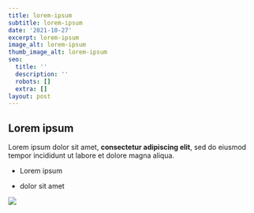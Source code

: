 ```yaml
---
title: lorem-ipsum
subtitle: lorem-ipsum
date: '2021-10-27'
excerpt: lorem-ipsum
image_alt: lorem-ipsum
thumb_image_alt: lorem-ipsum
seo:
  title: ''
  description: ''
  robots: []
  extra: []
layout: post
---
```

## Lorem ipsum

Lorem ipsum dolor sit amet, **consectetur adipiscing elit**, sed do eiusmod tempor incididunt ut labore et dolore magna aliqua.

*   Lorem ipsum

*   dolor sit amet



![](/images/screencapture-dev-enlitecloud-eapp-app-2021-09-30-19\_16\_18.png)
